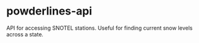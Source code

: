 powderlines-api
===============

API for accessing SNOTEL stations. Useful for finding current snow levels across a state.
